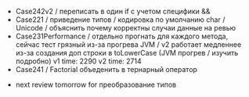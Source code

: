 + Case242v2 / переписать в один if с учетом специфики &&
+ Case221 / приведение типов / кодировка по умолчанию char / Unicode / объяснить почему корректны случаи данные на ревью
+ Case231Performance / отдельно прогнать для каждого метода, сейчас тест грязный из-за прогрева JVM / v2  работает медленнее из-за создания доп строки в toLowerCase (JVM прогрев / изучить подробно)
    v1 time: 2290
    v2 time: 2714
+ Case241 / Factorial объеденить в тернарный оператор
- next review tomorrow for преобразование типов
